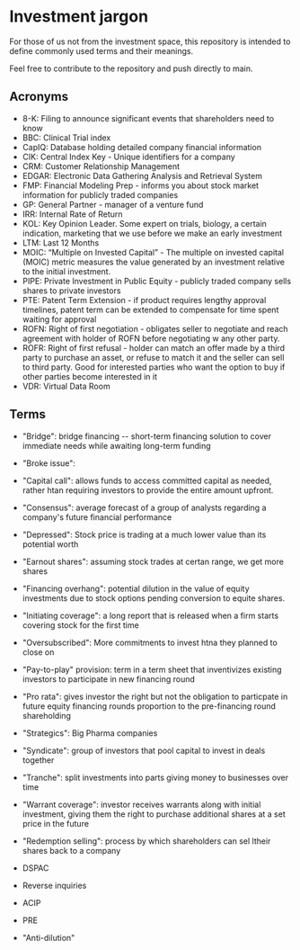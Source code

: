 # Investment jargon
For those of us not from the investment space, this repository is intended to define commonly used terms and their meanings.

Feel free to contribute to the repository and push directly to main.

## Acronyms
- 8-K: Filing to announce significant events that shareholders need to know
- BBC: Clinical Trial index
- CapIQ: Database holding detailed company financial information
- CIK: Central Index Key - Unique identifiers for a company
- CRM: Customer Relationship Management
- EDGAR: Electronic Data Gathering Analysis and Retrieval System
- FMP: Financial Modeling Prep - informs you about stock market information for publicly traded companies
- GP: General Partner - manager of a venture fund
- IRR: Internal Rate of Return
- KOL: Key Opinion Leader. Some expert on trials, biology, a certain indication, marketing that we use before we make an early investment
- LTM: Last 12 Months
- MOIC: “Multiple on Invested Capital” - The multiple on invested capital (MOIC) metric measures the value generated by an investment relative to the initial investment.
- PIPE: Private Investment in Public Equity - publicly traded company sells shares to private investors
- PTE: Patent Term Extension - if product requires lengthy approval timelines, patent term can be extended to compensate for time spent waiting for approval
- ROFN: Right of first negotiation - obligates seller to negotiate and reach agreement with holder of ROFN before negotiating w any other party.
- ROFR: Right of first refusal - holder can match an offer made by a third party to purchase an asset, or refuse to match it and the seller can sell to third party. Good for interested parties who want the option to buy if other parties become interested in it
- VDR: Virtual Data Room

## Terms
- "Bridge": bridge financing -- short-term financing solution to cover immediate needs while awaiting long-term funding
- "Broke issue":
- "Capital call": allows funds to access committed capital as needed, rather htan requiring investors to provide the entire amount upfront.
- "Consensus": average forecast of a group of analysts regarding a company's future financial performance
- "Depressed": Stock price is trading at a much lower value than its potential worth
- "Earnout shares": assuming stock trades at certan range, we get more shares
- "Financing overhang": potential dilution in the value of equity investments due to stock options pending conversion to equite shares.
- "Initiating coverage": a long report that is released when a firm starts covering stock for the first time
- "Oversubscribed": More commitments to invest htna they planned to close on
- "Pay-to-play" provision: term in a term sheet that inventivizes existing investors to participate in new financing round 
- "Pro rata": gives investor the right but not the obligation to particpate in future equity financing rounds proportion to the pre-financing round shareholding
- "Strategics": Big Pharma companies
- "Syndicate": group of investors that pool capital to invest in deals together
- "Tranche": split investments into parts giving money to businesses over time
- "Warrant coverage": investor receives warrants along with initial investment, giving them the right to purchase additional shares at a set price in the future
- "Redemption selling": process by which shareholders can sel ltheir shares back to a company

- DSPAC 
- Reverse inquiries
- ACIP
- PRE
- "Anti-dilution"
